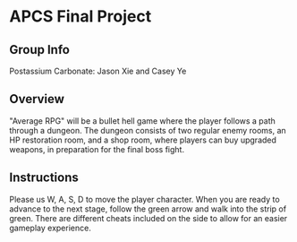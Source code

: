 # APCS Final Project

## Group Info
Postassium Carbonate: Jason Xie and Casey Ye

## Overview
"Average RPG" will be a bullet hell game where the player follows a path through a dungeon. The dungeon consists of two regular enemy rooms, an HP restoration room, and a shop room, where players can buy upgraded weapons, in preparation for the final boss fight.

## Instructions
Please us W, A, S, D to move the player character. When you are ready to advance to the next stage, follow the green arrow and walk into the strip of green. There are different cheats included on the side to allow for an easier gameplay experience.

